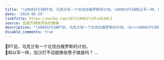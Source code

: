 ```yaml
---
title: "\U0001F53BRT说，乌克兰有一个北伐白俄罗斯的计划。\U0001F53B和以军一样，加沙打不动就换张卷子做是吗？"
date: '2024-06-29'
linkTitle: https://weibo.com/1671109627/Olid52WlZ
source: 包容万物恒河水的微博
description: "\U0001F53BRT说，乌克兰有一个北伐白俄罗斯的计划。<br>\U0001F53B和以军一样，加沙打不动就换张卷子做是吗？  ..."
disable_comments: true
---
```

🔻RT说，乌克兰有一个北伐白俄罗斯的计划。<br>🔻和以军一样，加沙打不动就换张卷子做是吗？  ...